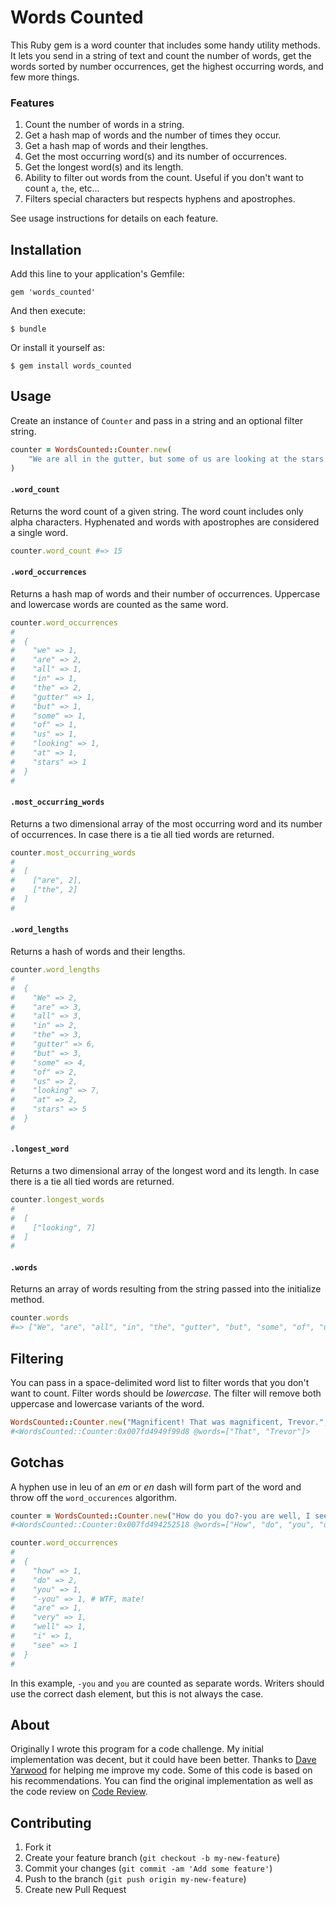 # Words Counted

This Ruby gem is a word counter that includes some handy utility methods. It lets you send in a string of text and count the number of words, get the words sorted by number occurrences, get the highest occurring words, and few more things.

### Features

1. Count the number of words in a string.
2. Get a hash map of words and the number of times they occur.
3. Get a hash map of words and their lengthes.
4. Get the most occurring word(s) and its number of occurrences.
5. Get the longest word(s) and its length.
6. Ability to filter out words from the count. Useful if you don't want to count `a`, `the`, etc...
7. Filters special characters but respects hyphens and apostrophes.

See usage instructions for details on each feature.

## Installation

Add this line to your application's Gemfile:

    gem 'words_counted'

And then execute:

    $ bundle

Or install it yourself as:

    $ gem install words_counted

## Usage

Create an instance of `Counter` and pass in a string and an optional filter string.

```ruby
counter = WordsCounted::Counter.new(
	"We are all in the gutter, but some of us are looking at the stars."
)
```

#### `.word_count`

Returns the word count of a given string. The word count includes only alpha characters. Hyphenated and words with apostrophes are considered a single word.

```ruby
counter.word_count #=> 15
```

#### `.word_occurrences`

Returns a hash map of words and their number of occurrences. Uppercase and lowercase words are counted as the same word.

```ruby
counter.word_occurrences
#
#  {
#    "we" => 1,
#    "are" => 2,
#    "all" => 1,
#    "in" => 1,
#    "the" => 2,
#    "gutter" => 1,
#    "but" => 1,
#    "some" => 1,
#    "of" => 1,
#    "us" => 1,
#    "looking" => 1,
#    "at" => 1,
#    "stars" => 1
#  }
#
```

#### `.most_occurring_words`

Returns a two dimensional array of the most occurring word and its number of occurrences. In case there is a tie all tied words are returned.

```ruby
counter.most_occurring_words
#
#  [
#    ["are", 2],
#    ["the", 2]
#  ]
#
```

#### `.word_lengths`

Returns a hash of words and their lengths.

```ruby
counter.word_lengths
#
#  {
#    "We" => 2,
#    "are" => 3,
#    "all" => 3,
#    "in" => 2,
#    "the" => 3,
#    "gutter" => 6,
#    "but" => 3,
#    "some" => 4,
#    "of" => 2,
#    "us" => 2,
#    "looking" => 7,
#    "at" => 2,
#    "stars" => 5
#  }
#
```

#### `.longest_word`

Returns a two dimensional array of the longest word and its length. In case there is a tie all tied words are returned.

```ruby
counter.longest_words
#
#  [
#    ["looking", 7]
#  ]
#
```

#### `.words`

Returns an array of words resulting from the string passed into the initialize method.

```ruby
counter.words
#=> ["We", "are", "all", "in", "the", "gutter", "but", "some", "of", "us", "are", "looking", "at", "the", "stars"]
```

## Filtering

You can pass in a space-delimited word list to filter words that you don't want to count. Filter words should be *lowercase*. The filter will remove both uppercase and lowercase variants of the word.

```ruby
WordsCounted::Counter.new("Magnificent! That was magnificent, Trevor.", "was magnificent")
#<WordsCounted::Counter:0x007fd4949f99d8 @words=["That", "Trevor"]>
```

## Gotchas

A hyphen use in leu of an *em* or *en* dash will form part of the word and throw off the `word_occurences` algorithm.

```ruby
counter = WordsCounted::Counter.new("How do you do?-you are well, I see.")
#<WordsCounted::Counter:0x007fd494252518 @words=["How", "do", "you", "do", "-you", "are", "well", "I", "see"]>

counter.word_occurrences
#
#  {
#    "how" => 1,
#    "do" => 2,
#    "you" => 1,
#    "-you" => 1, # WTF, mate!
#    "are" => 1,
#    "very" => 1,
#    "well" => 1,
#    "i" => 1,
#    "see" => 1
#  }
#
```

In this example, `-you` and `you` are counted as separate words. Writers should use the correct dash element, but this is not always the case.

## About

Originally I wrote this program for a code challenge. My initial implementation was decent, but it could have been better. Thanks to [Dave Yarwood](http://codereview.stackexchange.com/a/47515/1563) for helping me improve my code. Some of this code is based on his recommendations. You can find the original implementation as well as the code review on [Code Review](http://codereview.stackexchange.com/questions/46105/a-ruby-string-analyser).

## Contributing

1. Fork it
2. Create your feature branch (`git checkout -b my-new-feature`)
3. Commit your changes (`git commit -am 'Add some feature'`)
4. Push to the branch (`git push origin my-new-feature`)
5. Create new Pull Request
